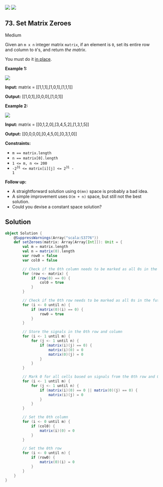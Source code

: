 [![](https://img.shields.io/github/stars/LeetCode-in-Scala/LeetCode-in-Scala?label=Stars&style=flat-square)](https://github.com/LeetCode-in-Scala/LeetCode-in-Scala)
[![](https://img.shields.io/github/forks/LeetCode-in-Scala/LeetCode-in-Scala?label=Fork%20me%20on%20GitHub%20&style=flat-square)](https://github.com/LeetCode-in-Scala/LeetCode-in-Scala/fork)

## 73\. Set Matrix Zeroes

Medium

Given an `m x n` integer matrix `matrix`, if an element is `0`, set its entire row and column to `0`'s, and return _the matrix_.

You must do it [in place](https://en.wikipedia.org/wiki/In-place_algorithm).

**Example 1:**

![](https://assets.leetcode.com/uploads/2020/08/17/mat1.jpg)

**Input:** matrix = \[\[1,1,1],[1,0,1],[1,1,1]]

**Output:** [[1,0,1],[0,0,0],[1,0,1]] 

**Example 2:**

![](https://assets.leetcode.com/uploads/2020/08/17/mat2.jpg)

**Input:** matrix = \[\[0,1,2,0],[3,4,5,2],[1,3,1,5]]

**Output:** [[0,0,0,0],[0,4,5,0],[0,3,1,0]] 

**Constraints:**

*   `m == matrix.length`
*   `n == matrix[0].length`
*   `1 <= m, n <= 200`
*   <code>-2<sup>31</sup> <= matrix[i][j] <= 2<sup>31</sup> - 1</code>

**Follow up:**

*   A straightforward solution using `O(mn)` space is probably a bad idea.
*   A simple improvement uses `O(m + n)` space, but still not the best solution.
*   Could you devise a constant space solution?

## Solution

```scala
object Solution {
    @SuppressWarnings(Array("scala:S3776"))
    def setZeroes(matrix: Array[Array[Int]]): Unit = {
        val m = matrix.length
        val n = matrix(0).length
        var row0 = false
        var col0 = false

        // Check if the 0th column needs to be marked as all 0s in the future
        for (row <- matrix) {
            if (row(0) == 0) {
                col0 = true
            }
        }

        // Check if the 0th row needs to be marked as all 0s in the future
        for (i <- 0 until n) {
            if (matrix(0)(i) == 0) {
                row0 = true
            }
        }

        // Store the signals in the 0th row and column
        for (i <- 1 until m) {
            for (j <- 1 until n) {
                if (matrix(i)(j) == 0) {
                    matrix(i)(0) = 0
                    matrix(0)(j) = 0
                }
            }
        }

        // Mark 0 for all cells based on signals from the 0th row and 0th column
        for (i <- 1 until m) {
            for (j <- 1 until n) {
                if (matrix(i)(0) == 0 || matrix(0)(j) == 0) {
                    matrix(i)(j) = 0
                }
            }
        }

        // Set the 0th column
        for (i <- 0 until m) {
            if (col0) {
                matrix(i)(0) = 0
            }
        }

        // Set the 0th row
        for (i <- 0 until n) {
            if (row0) {
                matrix(0)(i) = 0
            }
        }
    }
}
```